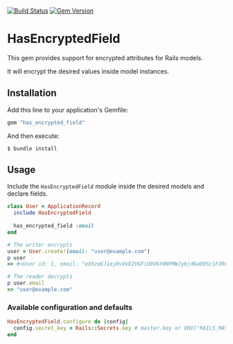 [![Build Status](https://github.com/vinistock/has_encrypted_field/workflows/Ruby/badge.svg?branch=master)](https://github.com/vinistock/has_encrypted_field/actions) [![Gem Version](https://badge.fury.io/rb/has_encrypted_field.svg)](https://badge.fury.io/rb/has_encrypted_field)

# HasEncryptedField

This gem provides support for encrypted attributes for Rails models.

It will encrypt the desired values inside model instances.

## Installation

Add this line to your application's Gemfile:

```ruby
gem "has_encrypted_field"
```

And then execute:

    $ bundle install

## Usage

Include the `HasEncryptedField` module inside the desired models and declare fields.

```ruby
class User < ApplicationRecord
  include HasEncryptedField
  
  has_encrypted_field :email
end

# The writer encrypts
user = User.create!(email: "user@example.com")
p user
=> #<User id: 1, email: "eXhzeEJ1ejRvOVE2VGFiU0V6Y0NPMWJybjd6a005c1F3RGh0R3...">

# The reader decrypts
p user.email
=> "user@example.com"
```

### Available configuration and defaults

```ruby
HasEncryptedField.configure do |config|
  config.secret_key = Rails::Secrets.key # master.key or ENV["RAILS_MASTER_KEY"]
end
```

